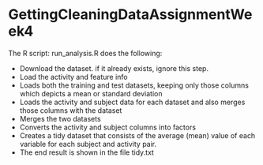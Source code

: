 # GettingCleaningDataAssignmentWeek4

The R script: run_analysis.R does the following:

* Download the dataset. if it already exists, ignore this step.
* Load the activity and feature info
* Loads both the training and test datasets, keeping only those columns which depicts a mean or standard deviation
* Loads the activity and subject data for each dataset and also merges those columns with the dataset
* Merges the two datasets
* Converts the activity and subject columns into factors
* Creates a tidy dataset that consists of the average (mean) value of each variable for each subject and activity pair.
* The end result is shown in the file tidy.txt

